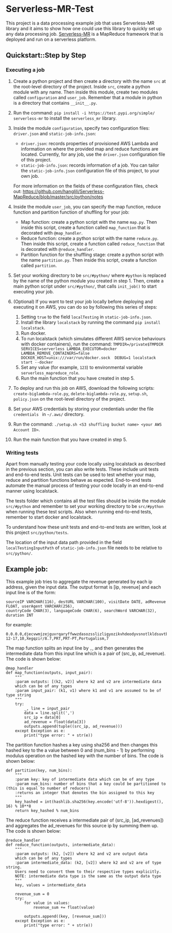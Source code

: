 # Serverless-MR-Test

This project is a data processing example job that uses Serverless-MR library and it aims to show how one could use 
this library to quickly set up any data processing job.
[Serverless-MR](https://github.com/hanglili/Serverless-MapReduce) is a MapReduce framework that is deployed 
and run on a serverless platform. 


## Quickstart::Step by Step
### Executing a job
1. Create a python project and then create a directory with the name ```src``` at the root-level directory of the project. 
Inside ```src```, create a python module with any name. Then inside this module, create two modules called 
```configuration``` and ```user_job```. Remember that a module in python is a directory that 
contains ```__init__.py```.
2. Run the command: ```pip install -i https://test.pypi.org/simple/ serverless-mr``` to install the `serverless_mr` library.
3. Inside the module ```configuration```, specify two configuration files: `driver.json` and `static-job-info.json`:
    - `driver.json`: records properties of provisioned AWS Lambda and information on where the provided map and reduce functions 
    are located. Currently, for any job, use the `driver.json` configuration file of this project. 
    - `static-job-info.json`: records information of a job. You can tailor the `static-job-info.json` configuration file of
    this project, to your own job.
   
   For more information on the fields of these configuration files, check out: 
   https://github.com/hanglili/Serverless-MapReduce/blob/master/src/python/notes
4. Inside the module ```user_job```, you can specify the map function, reduce function and partition function of 
shuffling for your job:
    - Map function: create a python script with the name `map.py`. Then inside this script, create a function 
    called `map_function` that is decorated with `@map_handler`. 
    - Reduce function: create a python script with the name `reduce.py`. Then inside this script, create a function 
    called `reduce_function` that is decorated with `@reduce_handler`. 
    - Partition function for the shuffling stage: create a python script with the name `partition.py`. Then inside 
    this script, create a function called `partition`.
5. Set your working directory to be `src/#python/` where `#python` is replaced by the name of the python module you 
created in step 1. Then, create a main python script under `src/#python/`, that calls `init_job()` to start 
executing your job.
6. (Optional) If you want to test your job locally before deploying and executing it on AWS, you can do so by following
this series of steps:
    1. Setting `true` to the field `localTesting` in `static-job-info.json`.
    2. Install the library `localstack` by running the command `pip install localstack`.
    3. Run docker.
    4. To run localstack (which simulates different AWS service behaviours with docker containers), run the command: 
    ```TMPDIR=/private$TMPDIR SERVICES=serverless LAMBDA_EXECUTOR=docker LAMBDA_REMOVE_CONTAINERS=false DOCKER_HOST=unix:///var/run/docker.sock  DEBUG=1 localstack start --docker```
    5. Set any value (for example, `123`) to environmental variable `serverless_mapreduce_role`.
    6. Run the main function that you have created in step 5.
7. To deploy and run this job on AWS, download the following scripts: `create-biglambda-role.py`, `delete-biglambda-role.py`, 
`setup.sh`, `policy.json` on the root-level directory of the project.
8. Set your AWS credentials by storing your credentials under the file `credentials ` in `~/.aws/` directory.
9. Run the command: ```./setup.sh <S3 shuffling bucket name> <your AWS Account ID>```. 
10. Run the main function that you have created in step 5.

### Writing tests
Apart from manually testing your code locally using localstack as described in the previous section, you can also write tests.
These include unit tests and end-to-end tests. Unit tests can be used to test whether your map, reduce and partition 
functions behave as expected. End-to-end tests automate the manual process of testing your code locally in an end-to-end manner
using localstack. 

The tests folder which contains all the test files should be inside the module `src/#python` and remember to set your working 
directory to be `src/#python` when running these test scripts. Also when running end-to-end tests, remember to start 
docker and localstack.

To understand how these unit tests and end-to-end tests are written, look at this project `src/python/tests`.

The location of the input data path provided in the field `localTestingInputPath` of `static-job-info.json` file needs
to be relative to `src/python/`.

## Example job:
This example job tries to aggregate the revenue generated by each ip address, given the input data. The output format is 
[ip, revenue] and each input line is of the form:
```
sourceIP VARCHAR(116), destURL VARCHAR(100), visitDate DATE, adRevenue FLOAT, userAgent VARCHAR(256), 
countryCode CHAR(3), languageCode CHAR(6), searchWord VARCHAR(32), duration INT
```
for example: 
```
0.0.0.0,djecvwmjzejguvrqaryffwwzdasozsslizligyozikvhdeodyvsnotlkldsuvtbcmzajlfdqoopeiqrpfhqhneqrpzdzrgshthe,1974-12-17,10,Xegqzir/8.7,PRT,PRT-PT,Portugalism,7
```

The map function splits an input line by `,`, and then generates the intermediate data from this input line 
which is a pair of (src_ip, ad_revenue). The code is shown below:
```
@map_handler
def map_function(outputs, input_pair):
    """
    :param outputs: [(k2, v2)] where k2 and v2 are intermediate data
    which can be of any types
    :param input_pair: (k1, v1) where k1 and v1 are assumed to be of type string
    """
    try:
        _, line = input_pair
        data = line.split(',')
        src_ip = data[0]
        ad_revenue = float(data[3])
        outputs.append(tuple((src_ip, ad_revenue)))
    except Exception as e:
        print("type error: " + str(e))
``` 

The partition function hashes a key using sha256 and then changes this hashed key to the a value between 0 and 
(num_bins - 1) by performing modulus operation on the hashed key with the number of bins. The code is shown below:
```
def partition(key, num_bins):
    """
    :param key: key of intermediate data which can be of any type
    :param num_bins: number of bins that a key could be partitioned to (this is equal to number of reducers)
    :returns an integer that denotes the bin assigned to this key
    """
    key_hashed = int(hashlib.sha256(key.encode('utf-8')).hexdigest(), 16) % 10**8
    return key_hashed % num_bins

```

The reduce function receives a intermediate pair of (src_ip, [ad_revenues]) and aggregates the ad_revenues for 
this source ip by summing them up. The code is shown below:
```
@reduce_handler
def reduce_function(outputs, intermediate_data):
    """
    :param outputs: (k2, [v2]) where k2 and v2 are output data
    which can be of any types
    :param intermediate_data: (k2, [v2]) where k2 and v2 are of type string.
    Users need to convert them to their respective types explicitly.
    NOTE: intermediate data type is the same as the output data type
    """
    key, values = intermediate_data

    revenue_sum = 0
    try:
        for value in values:
            revenue_sum += float(value)

        outputs.append((key, [revenue_sum]))
    except Exception as e:
        print("type error: " + str(e))
``` 
